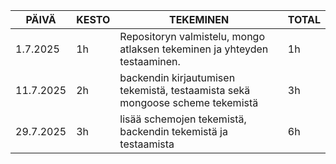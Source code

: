 | PÄIVÄ     | KESTO | TEKEMINEN                                                                     | TOTAL |
| --------- | ----- | ----------------------------------------------------------------------------- | ----- |
| 1.7.2025  | 1h    | Repositoryn valmistelu, mongo atlaksen tekeminen ja yhteyden testaaminen.     | 1h    |
| 11.7.2025 | 2h    | backendin kirjautumisen tekemistä, testaamista sekä mongoose scheme tekemistä | 3h    |
| 29.7.2025 | 3h    | lisää schemojen tekemistä, backendin tekemistä ja testaamista                 | 6h    |
